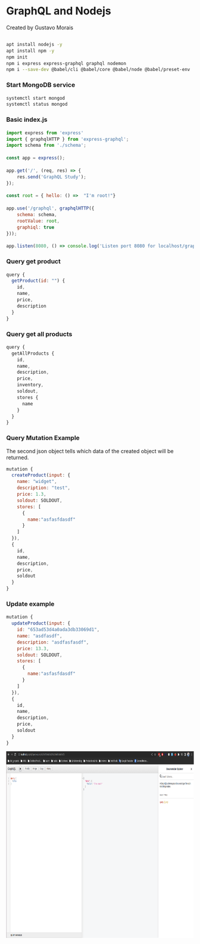 # GraphQL and Nodejs

Created by Gustavo Morais

```sh
```

```sh
apt install nodejs -y
apt install npm -y
npm init
npm i express express-graphql graphql nodemon
npm i --save-dev @babel/cli @babel/core @babel/node @babel/preset-env
```

### Start MongoDB service
```sh
systemctl start mongod
systemctl status mongod
```

### Basic index.js
```js
import express from 'express'
import { graphqlHTTP } from 'express-graphql';
import schema from './schema';

const app = express();

app.get('/', (req, res) => {
    res.send('GraphQL Study');
});

const root = { hello: () =>  "I'm root!"}

app.use('/graphql', graphqlHTTP({
    schema: schema,
    rootValue: root,
    graphiql: true
}));

app.listen(8080, () => console.log('Listen port 8080 for localhost/graphql'));
```

### Query get product
```js
query {
  getProduct(id: "") {
    id,
    name,
    price,
    description
  }
}
```

### Query get all products
```js
query {
  getAllProducts {
    id,
    name,
    description,
    price,
    inventory,
    soldout,
    stores {
      name
    }
  }
}
```

### Query Mutation Example
The second json object tells which data of the created object will be returned.
```js
mutation {
  createProduct(input: {
    name: "widget",
    description: "test",
    price: 1.3,
    soldout: SOLDOUT,
    stores: [
      {
        name:"asfasfdasdf"
      }
    ]
  }),
  {
    id,
    name,
    description,
    price,
    soldout
  }
}
```

### Update example
```js
mutation {
  updateProduct(input: {
    id: "653ad53d4a0ada3db33069d1",
    name: "asdfasdf",
    description: "asdfasfasdf",
    price: 13.3,
    soldout: SOLDOUT,
    stores: [
      {
        name:"asfasfdasdf"
      }
    ]
  }),
  {
    id,
    name,
    description,
    price,
    soldout
  }
}
```

<img src="./public/imgs/graphiql.png" width="800" height="500">
